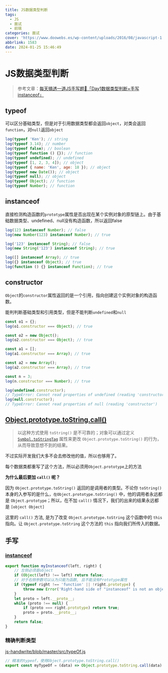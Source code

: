 ```yaml
---
title: JS数据类型判断
tags:
  - JS
  - 面试
  - 前端
categories: 面试
cover: 'https://www.doowebs.es/wp-content/uploads/2016/08/javascript-1.png'
abbrlink: 1583
date: 2024-01-25 15:46:49
---
```


# JS数据类型判断

> 参考文章：[每天搞透一道JS手写题💪「Day1数据类型判断+手写instanceof」](https://juejin.cn/post/7275551289965084724)



## typeof

可以区分基础类型，但是对于引用数据类型都会返回`object`，对类会返回`function`，对`null`返回`object`

```js
log(typeof 'Ken'); // string
log(typeof 3.14); // number
log(typeof false); // boolean
log(typeof function () {}); // function
log(typeof undefined); // undefined
log(typeof [1, 2, 3, 4]); // object
log(typeof { name: 'Ken', age: 18 }); // object
log(typeof new Date()); // object
log(typeof null); // object
log(typeof Object); // function
log(typeof Number); // function
```



## instanceof

直接检测构造函数的`prototype`属性是否出现在某个实例对象的原型链上。由于基础数据类型、undefined、null没有构造函数，所以返回false

```js
log(123 instanceof Number); // false
log(new Number(123) instanceof Number); // true

log('123' instanceof String); // false
log(new String('123') instanceof String); // true

log([] instanceof Array); // true
log({} instanceof Object); // true
log(function () {} instanceof Function); // true
```



## constructor

`Object`的`constructor`属性返回的是一个引用，指向创建这个实例对象的构造函数。

能判判断基础类型和引用类型，但是不能判断`undefined`和`null`



```js
const o1 = {};
log(o1.constructor === Object); // true

const o2 = new Object();
log(o2.constructor === Object); // true

const a1 = [];
log(a1.constructor === Array); // true

const a2 = new Array();
log(a2.constructor === Array); // true

const n = 3;
log(n.constructor === Number); // true

log(undefined.constructor);
// TypeError: Cannot read properties of undefined (reading 'constructor')
log(null.constructor);
// TypeError: Cannot read properties of null (reading 'constructor')
```



## [Object.prototype.toString.call()](https://developer.mozilla.org/zh-CN/docs/Web/JavaScript/Reference/Global_Objects/Object/toString)

> 以这种方式使用 `toString()` 是不可靠的；对象可以通过定义 [`Symbol.toStringTag`](https://link.juejin.cn/?target=https%3A%2F%2Fdeveloper.mozilla.org%2Fzh-CN%2Fdocs%2FWeb%2FJavaScript%2FReference%2FGlobal_Objects%2FSymbol%2FtoStringTag) 属性来更改 `Object.prototype.toString()` 的行为，从而导致意想不到的结果。

不过实际开发我们大多不会去修改他的值，所以也够用了。

每个数据类都重写了这个方法，所以必须用`Object.prototype`上的方法

**为什么最后要加 `call()` 呢？**

因为 `Object.prototype.toString()` 返回的是调用者的类型。不论你 `toString()` 本身的入参写的是什么，`在Object.prototype.toString()` 中，他的调用者永远都是 `Object.prototype`；所以，在不加 `call()` 情况下，我们的出来的结果永远都是 `[object Object]`

这里的 `call()` 方法, 是为了改变 `Object.prototype.toString` 这个函数中的 `this` 指向。让 `Object.prototype.toString` 这个方法的 `this` 指向我们所传入的数据。



## 手写



### [instanceof](https://github.com/Juns-g/js-handwrite/blob/master/src/instanceof.js)

```js
export function myInstanceof(left, right) {
	// 左侧必须是object
	if (Object(left) !== left) return false;
	// 对于右侧参数可以认为只能为函数, 且不能没有Prototype属性
	if (typeof right !== 'function' || !right.prototype) {
		throw new Error('Right-hand side of "instanceof" is not an object');
	}
	let proto = left.__proto__;
	while (proto !== null) {
		if (proto === right.prototype) return true;
		proto = proto.__proto__;
	}
	return false;
}
```



### 精确判断类型

[js-handwrite/blob/master/src/typeOf.js](https://github.com/Juns-g/js-handwrite/blob/master/src/typeOf.js)

```js
// 精准的typeof，使用Object.prototype.toString.call()
export const myTypeOf = (data) => Object.prototype.toString.call(data).slice(8, -1).toLowerCase();
```


